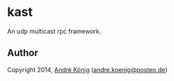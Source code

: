 # kast

An udp multicast rpc framework.

## Author

Copyright 2014, [André König](http://andrekoenig.info) (andre.koenig@posteo.de)